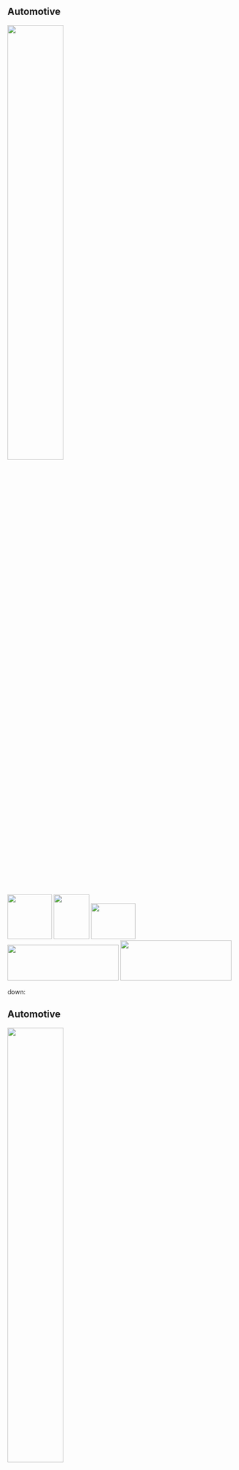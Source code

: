 ## Automotive

<img src="media/automotive_components.jpg" width="50%" height="50%" /><br>
<img src="media/cpp.png" width="100px" height="100px" />
<img src="media/java.png" width="80px" height="100px" />
<img src="media/matlab.png" width="100px" height="80px" /><br>
<img src="media/eclipse.png" width="250px" height="80px" />
<img src="media/jenkins.png" width="250px" height="90px" />

down:

## Automotive

<img src="media/waterfall.png" width="50%" height="50%" /><br>
<img src="media/aspice.png" width="300px" height="80px" /><br>

down:

## Automotive

<img src="media/releasecycle.png" width="300px" height="300px" /><br>

down:

## Automotive

Experten:

<img src="media/mercedes_benz.png" width="300px" height="80px" />
<img src="media/vw.png" width="80px" height="80px" />
<img src="media/bmw.png" width="80px" height="80px" />
<img src="media/bosch.png" width="280px" height="80px" />

down:

## Web

<img src="media/web_engineering.jpg" width="60%" height="30%" /><br>
<img src="media/javascript.png" width="80px" height="80px" />
<img src="media/splunk.png" width="150px" height="80px" />
<img src="media/docker.jpg" width="150px" height="80px" /><br>
<img src="media/gitlab.png" width="100px" height="80px" />
<img src="media/mongodb.jpg" width="100px" height="90px" />

down:

## Web

<img src="media/scrum.jpg" width="400px" height="280px" /><br>
<img src="media/devops.png" width="400px" height="200px" /><br>

down:

## Web

<img src="media/cc.png" width="400px" height="400px" /><br>

down:

## Web

<img src="media/sw-releasecycle.png" width="300px" height="300px" /><br>

down:

## Web

Experten:

<img src="media/google.png" width="100px" height="80px" />
<img src="media/uber.png" width="200px" height="80px" />
<img src="media/apple.png" width="80px" height="80px" />

down:


